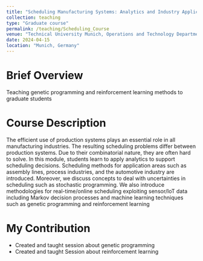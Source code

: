 ```yaml
---
title: "Scheduling Manufacturing Systems: Analytics and Industry Applications"
collection: teaching
type: "Graduate course"
permalink: /teaching/Scheduling_Course
venue: "Technical University Munich, Operations and Technology Department"
date: 2024-04-15 
location: "Munich, Germany"
---
```


Brief Overview
======
Teaching genetic programming and reinforcement learning methods to graduate students

Course Description
======
The efficient use of production systems plays an essential role in all manufacturing industries. The resulting scheduling problems differ between production systems. Due to their combinatorial nature, they are often hard to solve.
In this module, students learn to apply analytics to support scheduling decisions. Scheduling methods for application areas such as assembly lines, process industries, and the automotive industry are introduced.
Moreover, we discuss concepts to deal with uncertainties in scheduling such as stochastic programming. We also introduce methodologies for real-time/online scheduling exploiting sensor/IoT data including Markov decision processes and machine learning techniques such as genetic programming and reinforcement learning

My Contribution
======
- Created and taught session about genetic programming
- Created and taught Session about reinforcement learning